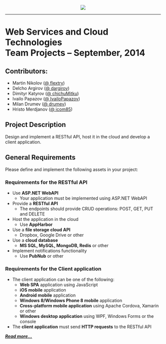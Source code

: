 <p align="center"><a href="http://academy.telerik.com/"><img src="https://raw.github.com/flextry/Telerik-Academy/master/Programming%20with%20C%23/Codes/Other/Telerik.png" /></a></p>

---

# Web Services and Cloud Technologies <br/> Team Projects – September, 2014 <br/>

## Contributors:
* Martin Nikolov ([@ flextry](https://github.com/flextry))
* Delcho Argirov ([@ dargirov](https://github.com/dargirov))
* Dimityr Katyrov ([@ chichuMitku](https://github.com/chichuMitku))
* Ivailo Papazov ([@ IvailoPapazov](https://github.com/IvailoPapazov))
* Milan Drumev ([@ drumev](https://github.com/drumev))
* Hristo Merdjanov ([@ icom85](https://github.com/icom85))

## Project Description
Design and implement a RESTful API, host it in the cloud and develop a client application.

## General Requirements
Please define and implement the following assets in your project:

### Requirements for the RESTful API
  * Use __ASP.NET WebAPI__
    * Your application must be implemented using ASP.NET WebAPI
  * Provide a __RESTful API__
    * The endpoints should provide CRUD operations: POST, GET, PUT and DELETE
  * Host the application in the cloud
    * Use __AppHarbor__
  * Use a __file storage cloud API__
    * Dropbox, Google Drive or other
  * Use a __cloud database__
    * __MS SQL, MySQL, MongoDB, Redis__ or other
  * Implement notifications functionality
    * Use __PubNub__ or other 

### Requirements for the Client application
  * The client application can be one of the following:
    * __Web SPA__ application using JavaScript
    * __iOS mobile__ application
    * __Android mobile__ application
    * __Windows 8/Windows Phone 8 mobile__ application
    * __Cross-platform mobile application__ using Apache Cordova, Xamarin or other
    * __Windows desktop application__ using WPF, Windows Forms or the console
  * The __client application__ must send __HTTP requests__ to the RESTful API

[***Read more...***](https://github.com/Team-Papaya-Web-Services-and-Cloud/Web-Services-and-Cloud-Teamwork-2014/blob/master/Teamwork%20-%20Assignment/README.md)
